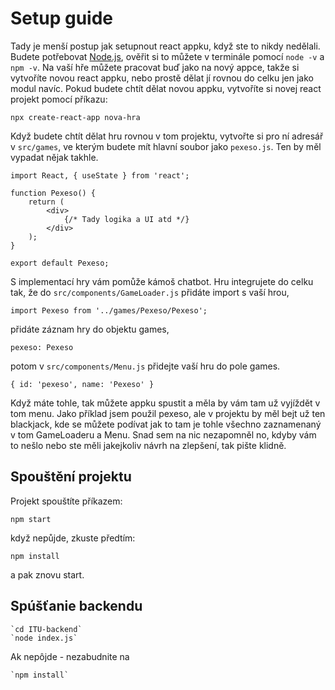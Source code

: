 # Setup guide

Tady je menší postup jak setupnout react appku, když ste to nikdy nedělali. Budete potřebovat [Node.js](https://nodejs.org/en), ověřit si to můžete v terminále pomocí `node -v` a `npm -v`.
Na vaší hře můžete pracovat buď jako na nový appce, takže si vytvoříte novou react appku, nebo prostě dělat jí rovnou do celku jen jako modul navíc.
Pokud budete chtít dělat novou appku, vytvoříte si novej react projekt pomocí příkazu:

    npx create-react-app nova-hra

Když budete chtít dělat hru rovnou v tom projektu, vytvořte si pro ní adresář v `src/games`, ve kterým budete mít hlavní soubor jako `pexeso.js`. Ten by měl vypadat nějak takhle.

    import React, { useState } from 'react';

    function Pexeso() {
        return (
            <div>
                {/* Tady logika a UI atd */}
            </div>
        );
    }

    export default Pexeso;

S implementací hry vám pomůže kámoš chatbot. Hru integrujete do celku tak, že do `src/components/GameLoader.js` přidáte import s vaší hrou,

    import Pexeso from '../games/Pexeso/Pexeso';

přidáte záznam hry do objektu games,

    pexeso: Pexeso

potom v `src/components/Menu.js` přidejte vaší hru do pole games.

    { id: 'pexeso', name: 'Pexeso' }

Když máte tohle, tak můžete appku spustit a měla by vám tam už vyjíždět v tom menu. Jako příklad jsem použil pexeso, ale v projektu by měl bejt už ten blackjack, kde se můžete podívat jak to tam je tohle všechno zaznamenaný v tom GameLoaderu a Menu. Snad sem na nic nezapomněl no, kdyby vám to nešlo nebo ste měli jakejkoliv návrh na zlepšení, tak pište klidně.

## Spouštění projektu

Projekt spouštíte příkazem:

    npm start

když nepůjde, zkuste předtím:

    npm install

a pak znovu start.

## Spúšťanie backendu

    `cd ITU-backend`
    `node index.js`

Ak nepôjde - nezabudnite na

    `npm install`
